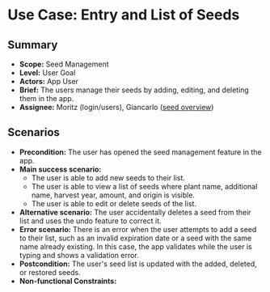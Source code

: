 # Use Case: Entry and List of Seeds

## Summary

- **Scope:** Seed Management
- **Level:** User Goal
- **Actors:** App User
- **Brief:** The users manage their seeds by adding, editing, and deleting them in the app.
- **Assignee:** Moritz (login/users), Giancarlo ([seed overview](https://github.com/ElektraInitiative/PermaplanT/issues/210))

## Scenarios

- **Precondition:**
  The user has opened the seed management feature in the app.
- **Main success scenario:**
  - The user is able to add new seeds to their list.
  - The user is able to view a list of seeds where plant name, additional name, harvest year, amount, and origin is visible.
  - The user is able to edit or delete seeds of the list.
- **Alternative scenario:**
  The user accidentally deletes a seed from their list and uses the undo feature to correct it.
- **Error scenario:**
  There is an error when the user attempts to add a seed to their list, such as an invalid expiration date or a seed with the same name already existing.
  In this case, the app validates while the user is typing and shows a validation error.
- **Postcondition:**
  The user's seed list is updated with the added, deleted, or restored seeds.
- **Non-functional Constraints:**
